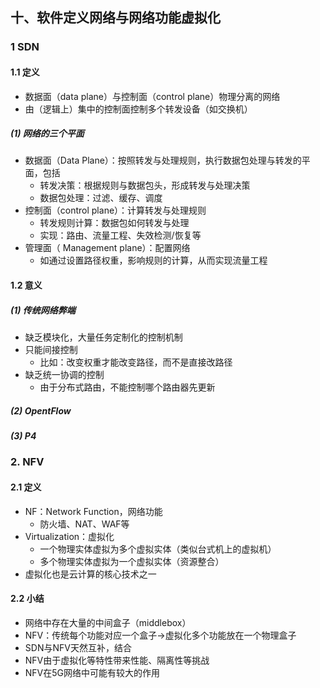 ## 十、软件定义网络与网络功能虚拟化


### 1 SDN

#### 1.1 定义

- 数据面（data plane）与控制面（control plane）物理分离的网络
- 由（逻辑上）集中的控制面控制多个转发设备（如交换机）

##### (1) 网络的三个平面

- 数据面（Data Plane）：按照转发与处理规则，执行数据包处理与转发的平面，包括
  - 转发决策：根据规则与数据包头，形成转发与处理决策
  - 数据包处理：过滤、缓存、调度
- 控制面（control plane）：计算转发与处理规则
  - 转发规则计算：数据包如何转发与处理
  - 实现：路由、流量工程、失效检测/恢复等
- 管理面（ Management plane）：配置网络
  - 如通过设置路径权重，影响规则的计算，从而实现流量工程

#### 1.2 意义

##### (1) 传统网络弊端

- 缺乏模块化，大量任务定制化的控制机制
- 只能间接控制
  - 比如：改变权重才能改变路径，而不是直接改路径
- 缺乏统一协调的控制
  - 由于分布式路由，不能控制哪个路由器先更新

##### (2) OpentFlow

##### (3) P4

### 2. NFV

#### 2.1 定义

- NF：Network Function，网络功能
  - 防火墙、NAT、WAF等
- Virtualization：虚拟化
  - 一个物理实体虚拟为多个虚拟实体（类似台式机上的虚拟机）
  - 多个物理实体虚拟为一个虚拟实体（资源整合）
- 虚拟化也是云计算的核心技术之一

#### 2.2 小结

- 网络中存在大量的中间盒子（middlebox） 
- NFV：传统每个功能对应一个盒子->虚拟化多个功能放在一个物理盒子
- SDN与NFV天然互补，结合
- NFV由于虚拟化等特性带来性能、隔离性等挑战
- NFV在5G网络中可能有较大的作用
